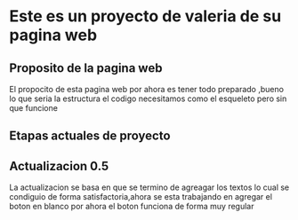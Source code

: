 # Este es un proyecto  de valeria de su pagina web
## Proposito de la pagina web
El propocito de esta pagina web por ahora es tener todo preparado ,bueno lo que seria la estructura el codigo necesitamos como el esqueleto pero sin que funcione 
## Etapas actuales de proyecto 
## Actualizacion 0.5
La actualizacion se basa en que se termino de agreagar los textos lo cual se condiguio de forma satisfactoria,ahora se esta trabajando en agregar el boton en blanco por ahora el boton funciona de forma muy regular 